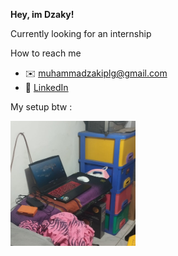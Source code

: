 **Hey, im Dzaky!**

Currently looking for an internship

How to reach me 
- ✉️ muhammadzakiplg@gmail.com  
- 👔 [LinkedIn](https://www.linkedin.com/in/muhammad-dzaky-hasyim-7a2807302/)

My setup btw :

<p align="">
  <img src="img/setup.jpeg" alt="the greatest most productive setup..." height="200" width="200"/>
</p>
